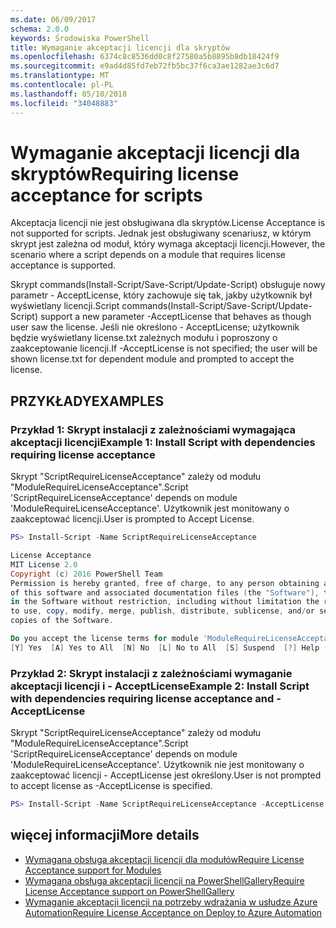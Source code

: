 ```yaml
---
ms.date: 06/09/2017
schema: 2.0.0
keywords: Środowiska PowerShell
title: Wymaganie akceptacji licencji dla skryptów
ms.openlocfilehash: 6374c8c8536dd0c8f27580a5b8895b8db18424f9
ms.sourcegitcommit: e9ad4d85fd7eb72fb5bc37f6ca3ae1282ae3c6d7
ms.translationtype: MT
ms.contentlocale: pl-PL
ms.lasthandoff: 05/10/2018
ms.locfileid: "34048883"
---
```

# <a name="requiring-license-acceptance-for-scripts"></a><span data-ttu-id="91b14-103">Wymaganie akceptacji licencji dla skryptów</span><span class="sxs-lookup"><span data-stu-id="91b14-103">Requiring license acceptance for scripts</span></span>

<span data-ttu-id="91b14-104">Akceptacja licencji nie jest obsługiwana dla skryptów.</span><span class="sxs-lookup"><span data-stu-id="91b14-104">License Acceptance is not supported for scripts.</span></span> <span data-ttu-id="91b14-105">Jednak jest obsługiwany scenariusz, w którym skrypt jest zależna od moduł, który wymaga akceptacji licencji.</span><span class="sxs-lookup"><span data-stu-id="91b14-105">However, the scenario where a script depends on a module that requires license acceptance is supported.</span></span>

<span data-ttu-id="91b14-106">Skrypt commands(Install-Script/Save-Script/Update-Script) obsługuje nowy parametr - AcceptLicense, który zachowuje się tak, jakby użytkownik był wyświetlany licencji.</span><span class="sxs-lookup"><span data-stu-id="91b14-106">Script commands(Install-Script/Save-Script/Update-Script) support a new parameter -AcceptLicense that behaves as though user saw the license.</span></span> <span data-ttu-id="91b14-107">Jeśli nie określono - AcceptLicense; użytkownik będzie wyświetlany license.txt zależnych modułu i poproszony o zaakceptowanie licencji.</span><span class="sxs-lookup"><span data-stu-id="91b14-107">If -AcceptLicense is not specified; the user will be shown license.txt for dependent module and prompted to accept the license.</span></span>

## <a name="examples"></a><span data-ttu-id="91b14-108">PRZYKŁADY</span><span class="sxs-lookup"><span data-stu-id="91b14-108">EXAMPLES</span></span>

### <a name="example-1-install-script-with-dependencies-requiring-license-acceptance"></a><span data-ttu-id="91b14-109">Przykład 1: Skrypt instalacji z zależnościami wymagająca akceptacji licencji</span><span class="sxs-lookup"><span data-stu-id="91b14-109">Example 1: Install Script with dependencies requiring license acceptance</span></span>

<span data-ttu-id="91b14-110">Skrypt "ScriptRequireLicenseAcceptance" zależy od modułu "ModuleRequireLicenseAcceptance".</span><span class="sxs-lookup"><span data-stu-id="91b14-110">Script 'ScriptRequireLicenseAcceptance' depends on module 'ModuleRequireLicenseAcceptance'.</span></span> <span data-ttu-id="91b14-111">Użytkownik jest monitowany o zaakceptować licencji.</span><span class="sxs-lookup"><span data-stu-id="91b14-111">User is prompted to Accept License.</span></span>

```PowerShell
PS> Install-Script -Name ScriptRequireLicenseAcceptance

License Acceptance
MIT License 2.0
Copyright (c) 2016 PowerShell Team
Permission is hereby granted, free of charge, to any person obtaining a copy
of this software and associated documentation files (the "Software"), to deal
in the Software without restriction, including without limitation the rights
to use, copy, modify, merge, publish, distribute, sublicense, and/or sell
copies of the Software.

Do you accept the license terms for module 'ModuleRequireLicenseAcceptance'.
[Y] Yes  [A] Yes to All  [N] No  [L] No to All  [S] Suspend  [?] Help (default is "N"):
```

### <a name="example-2-install-script-with-dependencies-requiring-license-acceptance-and--acceptlicense"></a><span data-ttu-id="91b14-112">Przykład 2: Skrypt instalacji z zależnościami wymaganie akceptacji licencji i - AcceptLicense</span><span class="sxs-lookup"><span data-stu-id="91b14-112">Example 2: Install Script with dependencies requiring license acceptance and -AcceptLicense</span></span>

<span data-ttu-id="91b14-113">Skrypt "ScriptRequireLicenseAcceptance" zależy od modułu "ModuleRequireLicenseAcceptance".</span><span class="sxs-lookup"><span data-stu-id="91b14-113">Script 'ScriptRequireLicenseAcceptance' depends on module 'ModuleRequireLicenseAcceptance'.</span></span> <span data-ttu-id="91b14-114">Użytkownik nie jest monitowany o zaakceptować licencji - AcceptLicense jest określony.</span><span class="sxs-lookup"><span data-stu-id="91b14-114">User is not prompted to accept license as -AcceptLicense is specified.</span></span>

```PowerShell
PS> Install-Script -Name ScriptRequireLicenseAcceptance -AcceptLicense
```

## <a name="more-details"></a><span data-ttu-id="91b14-115">więcej informacji</span><span class="sxs-lookup"><span data-stu-id="91b14-115">More details</span></span>

- [<span data-ttu-id="91b14-116">Wymagana obsługa akceptacji licencji dla modułów</span><span class="sxs-lookup"><span data-stu-id="91b14-116">Require License Acceptance support for Modules</span></span>](module-license-acceptance.md)
- [<span data-ttu-id="91b14-117">Wymagana obsługa akceptacji licencji na PowerShellGallery</span><span class="sxs-lookup"><span data-stu-id="91b14-117">Require License Acceptance support on PowerShellGallery</span></span>](../how-to/working-with-items/items-that-require-license-acceptance.md)
- [<span data-ttu-id="91b14-118">Wymaganie akceptacji licencji na potrzeby wdrażania w usłudze Azure Automation</span><span class="sxs-lookup"><span data-stu-id="91b14-118">Require License Acceptance on Deploy to Azure Automation</span></span>](../how-to/working-with-items/deploy-to-azure-automation.md)